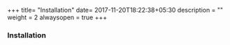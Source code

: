 +++
title= "Installation"
date= 2017-11-20T18:22:38+05:30
description = ""
weight = 2
alwaysopen = true
+++

### Installation
